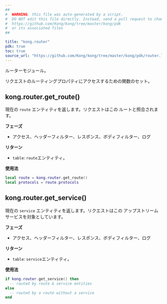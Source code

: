 ```yaml
---
##
#  WARNING: this file was auto-generated by a script.
#  DO NOT edit this file directly. Instead, send a pull request to change
#  https://github.com/Kong/kong/tree/master/kong/pdk
#  or its associated files
##

title: "kong.router"
pdk: true
toc: true
source_url: "https://github.com/Kong/kong/tree/master/kong/pdk/router.lua"
---
```

ルーターモジュール。

リクエストのルーティングプロパティにアクセスするための関数のセット。

kong.router.get\_route\(\)
-----------------------------

現在の `route` エンティティを返します。リクエストはこの
ルートと照合されます。

**フェーズ** 

* アクセス、ヘッダーフィルター、レスポンス、ボディフィルター、ログ

**リターン** 

* `table`: `route`エンティティ。

**使用法** 

```lua
local route = kong.router.get_route()
local protocols = route.protocols
```

kong.router.get\_service\(\)
-------------------------------

現在の `service` エンティティを返します。リクエストはこの
アップストリームサービスを対象としています。

**フェーズ** 

* アクセス、ヘッダーフィルター、レスポンス、ボディフィルター、ログ

**リターン** 

* `table`: `service`エンティティ。

**使用法** 

```lua
if kong.router.get_service() then
  -- routed by route & service entities
else
  -- routed by a route without a service
end
```

